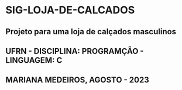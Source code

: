 # SIG-LOJA-DE-CALCADOS

## Projeto para uma loja de calçados masculinos
## UFRN - DISCIPLINA: PROGRAMÇÃO - LINGUAGEM: C
## MARIANA MEDEIROS, AGOSTO - 2023

